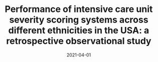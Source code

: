 ---
title: "Performance of intensive care unit severity scoring systems across different ethnicities in the USA: a retrospective observational study"
collection: publications
date: 2021-04-01
venue: 'The Lancet Digital Health'
citation: 'Sarkar, R., Martin, C., Mattie, H., Gichoya, J. W., Stone, D. J., &amp; Celi, L. A. (2021). Performance of intensive care unit severity scoring systems across different ethnicities in the USA: a retrospective observational study. The Lancet Digital Health, 3(4), e241-e249.'
---